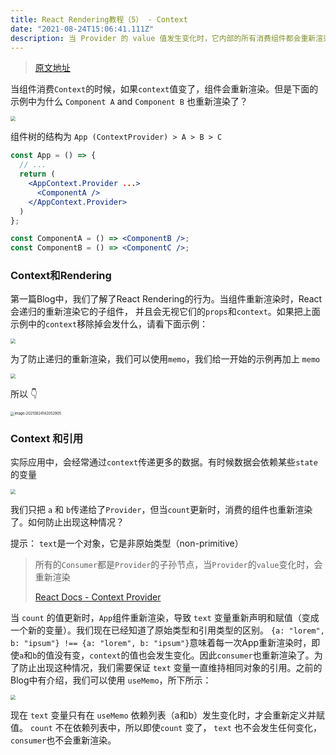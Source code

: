 ```yaml
---
title: React Rendering教程（5） - Context
date: "2021-08-24T15:06:41.111Z"
description: 当 Provider 的 value 值发生变化时，它内部的所有消费组件都会重新渲染。
---
```


> [原文地址](https://alexsidorenko.com/blog/react-render-context/)

当组件消费`Context`的时候，如果`context`值变了，组件会重新渲染。但是下面的示例中为什么 `Component A` and `Component B` 也重新渲染了？

 <img src="https://alexsidorenko.com/a228f492746296e89a2a60c443fed92c/initial.gif" style="zoom:50%;" />

组件树的结构为 `App (ContextProvider) > A > B > C`

```jsx
const App = () => {
  // ...
  return (
    <AppContext.Provider ...>
      <ComponentA />
    </AppContext.Provider>
  )
};

const ComponentA = () => <ComponentB />;
const ComponentB = () => <ComponentC />;
```

### Context和Rendering

第一篇Blog中，我们了解了React Rendering的行为。当组件重新渲染时，React会递归的重新渲染它的子组件， 并且会无视它们的`props`和`context`。如果把上面示例中的`context`移除掉会发什么，请看下面示例：

 <img src="https://alexsidorenko.com/3ecd83046e386565c069560e8c20823c/no-context.gif" style="zoom:50%;" />

为了防止递归的重新渲染，我们可以使用`memo`，我们给一开始的示例再加上 `memo` 

 <img src="https://alexsidorenko.com/13d0e7df3f2fca3c79976619509abc0f/memo.gif" style="zoom:50%;"/>

所以 👇

 <img src="https://obs-1d2f.oss-cn-hangzhou.aliyuncs.com/images/image-20210824142052905.png" alt="image-20210824142052905" style="zoom:40%;" />



### Context 和引用

实际应用中，会经常通过`context`传递更多的数据。有时候数据会依赖某些`state`的变量

 <img src="https://alexsidorenko.com/1ae9d0c8aeee07877ce6deb49d2019ef/text.gif" style="zoom:50%;" />

我们只把 `a` 和 `b`传递给了`Provider`，但当`count`更新时，消费的组件也重新渲染了。如何防止出现这种情况？

提示： `text`是一个对象，它是非原始类型（non-primitive）

> 所有的`Consumer`都是`Provider`的子孙节点，当`Provider`的`value`变化时，会重新渲染
>
> [React Docs - Context Provider](https://reactjs.org/docs/context.html#contextprovider)

当 `count` 的值更新时，`App`组件重新渲染，导致 `text` 变量重新声明和赋值（变成一个新的变量）。我们现在已经知道了原始类型和引用类型的区别。 `{a: "lorem", b: "ipsum"} !== {a: "lorem", b: "ipsum"}`意味着每一次App重新渲染时，即使`a`和`b`的值没有变，`context`的值也会发生变化。因此`consumer`也重新渲染了。为了防止出现这种情况，我们需要保证 `text` 变量一直维持相同对象的引用。之前的Blog中有介绍，我们可以使用 `useMemo`，所下所示：

 <img src="https://alexsidorenko.com/3c3d57e6f701fef5562e76fbe4b87436/usememo.gif" style="zoom:50%;" />

现在 `text` 变量只有在 `useMemo` 依赖列表（a和b）发生变化时，才会重新定义并赋值。 `count` 不在依赖列表中，所以即使`count` 变了， `text` 也不会发生任何变化，`consumer`也不会重新渲染。